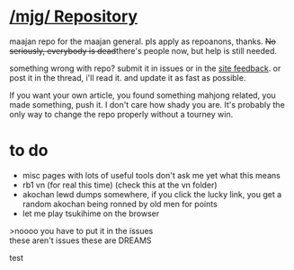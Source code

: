 # [/mjg/ Repository](https://repo.riichi.moe)

maajan repo for the maajan general. pls apply as repoanons, thanks. ~~No seriously, everybody is dead~~there's people now, but help is still needed.

something wrong with repo? submit it in issues or in the [site feedback](https://repo.riichi.moe/feed.html). or post it in the thread, i'll read it. and update it as fast as possible.

If you want your own article, you found something mahjong related, you made something, push it. I don't care how shady you are. It's probably the only way to change the repo properly without a tourney win.

# to do
- misc pages with lots of useful tools don't ask me yet what this means
- rb1 vn (for real this time) (check this at the vn folder)
- akochan lewd dumps somewhere, if you click the lucky link, you get a random akochan being ronned by old men for points
- let me play tsukihime on the browser

\>noooo you have to put it in the issues\
these aren't issues these are DREAMS

test